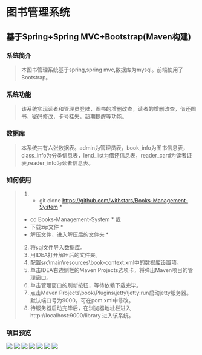 # 图书管理系统
## 基于Spring+Spring MVC+Bootstrap(Maven构建)
### 系统简介
> 本图书管理系统基于spring,spring mvc,数据库为mysql。前端使用了Bootstrap。 
### 系统功能
> 该系统实现读者和管理员登陆，图书的增删改查，读者的增删改查，借还图书，密码修改，卡号挂失，超期提醒等功能。
### 数据库
> 本系统共有六张数据表。admin为管理员表，book_info为图书信息表，class_info为分类信息表，lend_list为借还信息表，reader_card为读者证表,reader_info为读者信息表。
### 如何使用
> 1. * git clone https://github.com/withstars/Books-Management-System * 
>   * cd  Books-Management-System *
>   或
>   * 下载zip文件 *
>   * 解压文件，进入解压后的文件夹 * 
>2. 将sql文件导入数据库。
>3. 用IDEA打开解压后的文件夹。
>4. 配置src\main\resources\book-context.xml中的数据库设置项。
>5. 单击IDEA右边侧栏的Maven Projects选项卡，将弹出Maven项目的管理窗口。
>7. 单击管理窗口的刷新按钮，等待依赖下载完毕。
>8. 点击Maven Projects\book\Plugins\jetty\jetty:run启动jetty服务器。默认端口号为9000。可在pom.xml中修改。
>9. 待服务器启动完毕后，在浏览器地址栏进入 http://localhost:9000/library 进入该系统。
### 项目预览
<img src="https://github.com/ValueStar/Books-Management-System/blob/master/preview/7.PNG">
<img src="https://github.com/ValueStar/Books-Management-System/blob/master/preview/1.PNG">
<img src="https://github.com/ValueStar/Books-Management-System/blob/master/preview/2.PNG">
<img src="https://github.com/ValueStar/Books-Management-System/blob/master/preview/3.PNG">
<img src="https://github.com/ValueStar/Books-Management-System/blob/master/preview/4.PNG">
<img src="https://github.com/ValueStar/Books-Management-System/blob/master/preview/5.PNG">
<img src="https://github.com/ValueStar/Books-Management-System/blob/master/preview/6.PNG">
